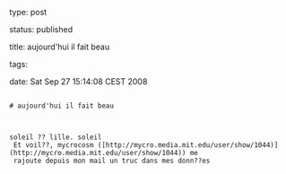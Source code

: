 type: post
status: published
title: aujourd'hui il fait beau
tags: 
date: Sat Sep 27 15:14:08 CEST 2008
~~~~~~
# aujourd'hui il fait beau

soleil ?? lille. soleil   
 Et voil??, mycrocosm ([http://mycro.media.mit.edu/user/show/1044)](http://mycro.media.mit.edu/user/show/1044)) me   
 rajoute depuis mon mail un truc dans mes donn??es